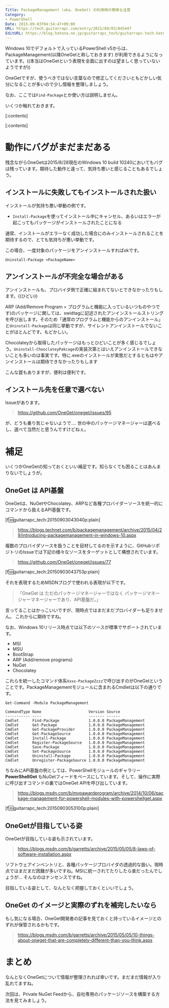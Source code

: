 ```yaml
---
Title: PackageManagement (aka. OneGet) の利用時の簡単な注意
Category:
- PowerShell
Date: 2015-09-03T04:54:47+09:00
URL: https://tech.guitarrapc.com/entry/2015/09/03/045447
EditURL: https://blog.hatena.ne.jp/guitarrapc_tech/guitarrapc-tech.hatenablog.com/atom/entry/6653458415119250950
---
```


Windows 10でデフォルトで入っているPowerShell v5からは、PackageManagement(以降OneGetと称しておきます) が利用できるようになっています。((本当はOneGetという表現を全面に出すのは望ましく思っていないようですが))

OneGetですが、使うべきではない言葉なので修正してくださいともどかしい気分になることが多いので少し情報を整理しましょう。

なお、ここでは`Find-Package`とか使い方は説明しません。

いくつか触れておきます。

[:contents]

[:contents]

# 動作にバグがまだまだある

残念ながらOneGetは2015/8/28現在のWindows 10 build 10240においてもバグは残っています。期待した動作と違って、気持ち悪いと感じることもあるでしょう。

## インストールに失敗してもインストールされた扱い

インストールが気持ち悪い挙動の例です。

- `Install-Package`を使ってインストール中にキャンセル、あるいはエラーが起こってもパッケージがインストールされたことになる

通常、インストールがエラーなく成功した場合にのみインストールされることを期待するので、とても気持ちが悪い挙動です。

この場合、一度対象のパッケージをアンインストールすればokです。

```
Uninstall-Package <PackageName>
```

## アンインストールが不完全な場合がある

アンインストールも、プロバイダ側で正確に組まれてないとできなかったりもします。((ひどい))

ARP (Add/Remove Program = プログラムと機能に入っているいつものやつです)のパッケージに関しては、swidtagに記述されたアンインストールストリングを呼び出します。そのため「通常のプログラムと機能からのアンインストール」と`Uninstall-Package`は同じ挙動ですが、サイレントアンインストールでないことがほとんどです。もどかしい。

Chocolateyから取得したパッケージはもっとひどいことが多く感じるでしょう。`Uninstall-ChooclateyPakcage`の実装次第とはいえアンインストールできないことも多いのは事実です。特に.exeのインストールが実態だとするともはやアンインストールは期待できなかったりもします

こんな罠もありますが、便利は便利です。

## インストール先を任意で選べない

Issueがあります。

> https://github.com/OneGet/oneget/issues/95

が、どうも乗り気じゃないようで.... 世の中のパッケージマネージャーは選べるし、選べて当然だと思うんですけどねぇ。

# 補足

いくつかOneGetの知っておくといい補足です。知らなくても困ることはあんまりないでしょうが。

## OneGet は API基盤

OneGetは、NuGetやChocolatey、ARPなど各種プロバイダーソースを統一的にコマンドから扱えるAPI基盤です。

[f:id:guitarrapc_tech:20150903043040p:plain]

> https://blogs.technet.com/b/packagemanagement/archive/2015/04/29/introducing-packagemanagement-in-windows-10.aspx

複数のプロバイダソースを扱うことを目材してるのを示すように、GitHubリポジトリのIssueでは下記の様々なソースをターゲットとして構想されています。

> https://github.com/OneGet/oneget/issues/77

[f:id:guitarrapc_tech:20150903043753p:plain]

それを表現するためMSDNブログで使われる表現が以下です。

>「OneGet は ただのパッケージマネージャーではなく パッケージマネージャーマネージャーであり、API基盤だ。」

言ってることはかっこいいですが、現時点ではまだまだプロバイダーも足りません。 これからに期待ですね。

なお、Windows 10リリース時点では以下のソースが標準でサポートされています。

- MSI
- MSU
- BootStrap
- ARP (Add/remove programs)
- NuGet
- Chocolatey

これらを統一したコマンド体系`Xxxx-PackageZzzz`で呼び出すのがOneGetということです。PackageManagementモジュールに含まれるCmdletは以下の通りです。

```
Get-Command -Module PackageManagement
```

```
CommandType Name                     Version Source
----------- ----                     ------- ------
Cmdlet      Find-Package             1.0.0.0 PackageManagement
Cmdlet      Get-Package              1.0.0.0 PackageManagement
Cmdlet      Get-PackageProvider      1.0.0.0 PackageManagement
Cmdlet      Get-PackageSource        1.0.0.0 PackageManagement
Cmdlet      Install-Package          1.0.0.0 PackageManagement
Cmdlet      Register-PackageSource   1.0.0.0 PackageManagement
Cmdlet      Save-Package             1.0.0.0 PackageManagement
Cmdlet      Set-PackageSource        1.0.0.0 PackageManagement
Cmdlet      Uninstall-Package        1.0.0.0 PackageManagement
Cmdlet      Unregister-PackageSource 1.0.0.0 PackageManagement
```

ちなみにAPI基盤の例としては、PowerShellモジュールのギャラリー **PowerShellGet** もNuGetフィードをベースにしています。そして、操作に実際に呼び出すコマンドの裏ではOneGet APIを呼び出しています。

> https://blogs.msdn.com/b/mvpawardprogram/archive/2014/10/06/package-management-for-powershell-modules-with-powershellget.aspx

[f:id:guitarrapc_tech:20150903053100p:plain]

## OneGetが目指している姿

OneGetが目指している姿も示されています。

> https://blogs.msdn.com/b/garretts/archive/2015/05/05/8-laws-of-software-installation.aspx

ソフトウェアインベントリと、各種パッケージプロバイダの透過的な扱い。現時点ではまだまだ困難が多いですね。MSIに統一されてたりしたら楽だったんでしょうが... そんなのはナンセンスですね。

目指している姿として、なんとなく把握しておくといいでしょう。

## OneGet のイメージと実際のずれを補完したいなら

もし気になる場合、OneGet開発者の記事を見ておくと持っているイメージとのずれが保管されるかもです。

> https://blogs.msdn.com/b/garretts/archive/2015/05/05/10-things-about-oneget-that-are-completely-different-than-you-think.aspx


# まとめ

なんとなくOneGetについて情報が整理されれば幸いです。まだまだ情報が入り乱れてますね。

次回は、Private NuGet Feedから、自社専用のパッケージソースを構築する方法を見てみましょう。
